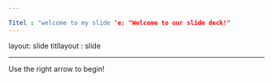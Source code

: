 ```yaml
---

Titel : "welcome to my slide "e: "Welcome to our slide deck!"
---
```

layout: slide
titllayout : slide 

---

Use the right arrow to begin!

